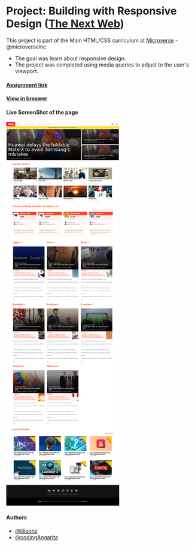 # Project: Building with Responsive Design ([The Next Web](https://thenextweb.com/))

This project is part of the Main HTML/CSS curriculum at [Microverse](https://www.microverse.org/) - @microverseinc
* The goal was learn about responsive design.
* The project was completed using media queries to adjust to the user's viewport.

#### [Assignment link](https://www.theodinproject.com/courses/html5-and-css3/lessons/building-with-responsive-design)

#### [View in broswer](https://raw.githack.com/lilleonz/Microverse-TNW-mockup/development/index.html)

#### Live ScreenShot of the page
![ScreenShot](/style/resources/full-page-pic.png)


#### Authors

* [@lilleonz](https://github.com/lilleonz)
* [@codingAngarita](https://github.com/codingAngarita)
